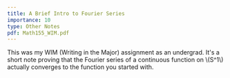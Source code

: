```yaml
---
title: A Brief Intro to Fourier Series
importance: 10
type: Other Notes
pdf: Math155_WIM.pdf
---
```


This was my WIM (Writing in the Major) assignment as an undergrad. It's a short note proving that the Fourier series of a continuous function on \\(S^1\\) actually converges to the function you started with.
